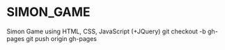 # SIMON_GAME
Simon Game using HTML, CSS, JavaScript (+JQuery)
git checkout -b gh-pages
git push origin gh-pages
